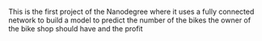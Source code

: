 This is the first project of the Nanodegree where it uses a fully connected network to build a model to predict 
the number of the bikes the owner of the bike shop should have and the profit 
